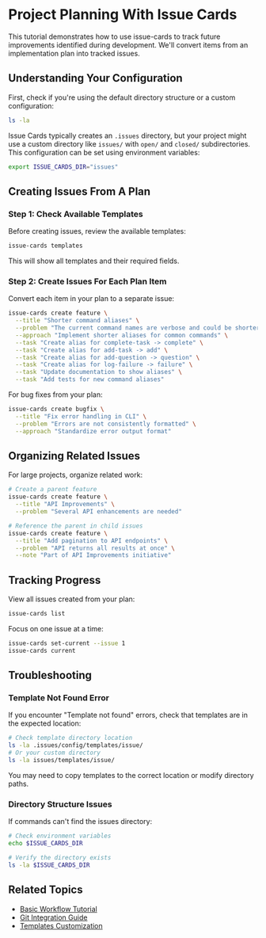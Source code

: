 # Project Planning With Issue Cards

This tutorial demonstrates how to use issue-cards to track future improvements identified during development. We'll convert items from an implementation plan into tracked issues.

## Understanding Your Configuration

First, check if you're using the default directory structure or a custom configuration:

```bash
ls -la
```

Issue Cards typically creates an `.issues` directory, but your project might use a custom directory like `issues/` with `open/` and `closed/` subdirectories. This configuration can be set using environment variables:

```bash
export ISSUE_CARDS_DIR="issues"
```

## Creating Issues From A Plan

### Step 1: Check Available Templates

Before creating issues, review the available templates:

```bash
issue-cards templates
```

This will show all templates and their required fields.

### Step 2: Create Issues For Each Plan Item

Convert each item in your plan to a separate issue:

```bash
issue-cards create feature \
  --title "Shorter command aliases" \
  --problem "The current command names are verbose and could be shorter for better usability" \
  --approach "Implement shorter aliases for common commands" \
  --task "Create alias for complete-task -> complete" \
  --task "Create alias for add-task -> add" \
  --task "Create alias for add-question -> question" \
  --task "Create alias for log-failure -> failure" \
  --task "Update documentation to show aliases" \
  --task "Add tests for new command aliases"
```

For bug fixes from your plan:

```bash
issue-cards create bugfix \
  --title "Fix error handling in CLI" \
  --problem "Errors are not consistently formatted" \
  --approach "Standardize error output format"
```

## Organizing Related Issues

For large projects, organize related work:

```bash
# Create a parent feature
issue-cards create feature \
  --title "API Improvements" \
  --problem "Several API enhancements are needed"

# Reference the parent in child issues
issue-cards create feature \
  --title "Add pagination to API endpoints" \
  --problem "API returns all results at once" \
  --note "Part of API Improvements initiative"
```

## Tracking Progress

View all issues created from your plan:

```bash
issue-cards list
```

Focus on one issue at a time:

```bash
issue-cards set-current --issue 1
issue-cards current
```

## Troubleshooting

### Template Not Found Error

If you encounter "Template not found" errors, check that templates are in the expected location:

```bash
# Check template directory location
ls -la .issues/config/templates/issue/
# Or your custom directory
ls -la issues/templates/issue/
```

You may need to copy templates to the correct location or modify directory paths.

### Directory Structure Issues

If commands can't find the issues directory:

```bash
# Check environment variables
echo $ISSUE_CARDS_DIR

# Verify the directory exists
ls -la $ISSUE_CARDS_DIR
```

## Related Topics

- [Basic Workflow Tutorial](basic-workflow.md)
- [Git Integration Guide](../guides/git-integration.md)
- [Templates Customization](../guides/templates-customization.md)